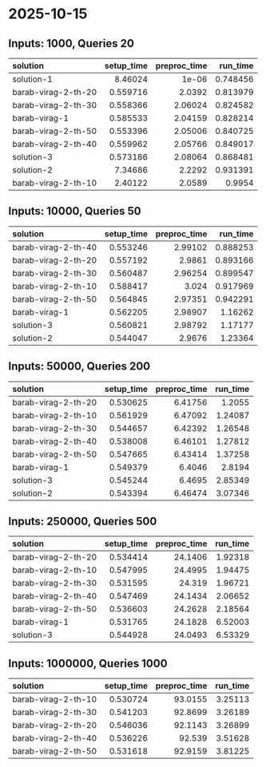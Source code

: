 # 2025-10-15

## Inputs: 1000, Queries 20

| solution            |   setup_time |   preproc_time |   run_time |
|:--------------------|-------------:|---------------:|-----------:|
| solution-1          |     8.46024  |        1e-06   |   0.748456 |
| barab-virag-2-th-20 |     0.559716 |        2.0392  |   0.813979 |
| barab-virag-2-th-30 |     0.558366 |        2.06024 |   0.824582 |
| barab-virag-1       |     0.585533 |        2.04159 |   0.828214 |
| barab-virag-2-th-50 |     0.553396 |        2.05006 |   0.840725 |
| barab-virag-2-th-40 |     0.559962 |        2.05766 |   0.849017 |
| solution-3          |     0.573186 |        2.08064 |   0.868481 |
| solution-2          |     7.34686  |        2.2292  |   0.931391 |
| barab-virag-2-th-10 |     2.40122  |        2.0589  |   0.9954   |

## Inputs: 10000, Queries 50

| solution            |   setup_time |   preproc_time |   run_time |
|:--------------------|-------------:|---------------:|-----------:|
| barab-virag-2-th-40 |     0.553246 |        2.99102 |   0.888253 |
| barab-virag-2-th-20 |     0.557192 |        2.9861  |   0.893166 |
| barab-virag-2-th-30 |     0.560487 |        2.96254 |   0.899547 |
| barab-virag-2-th-10 |     0.588417 |        3.024   |   0.917969 |
| barab-virag-2-th-50 |     0.564845 |        2.97351 |   0.942291 |
| barab-virag-1       |     0.562205 |        2.98907 |   1.16262  |
| solution-3          |     0.560821 |        2.98792 |   1.17177  |
| solution-2          |     0.544047 |        2.9676  |   1.23364  |

## Inputs: 50000, Queries 200

| solution            |   setup_time |   preproc_time |   run_time |
|:--------------------|-------------:|---------------:|-----------:|
| barab-virag-2-th-20 |     0.530625 |        6.41756 |    1.2055  |
| barab-virag-2-th-10 |     0.561929 |        6.47092 |    1.24087 |
| barab-virag-2-th-30 |     0.544657 |        6.42392 |    1.26548 |
| barab-virag-2-th-40 |     0.538008 |        6.46101 |    1.27812 |
| barab-virag-2-th-50 |     0.547665 |        6.43414 |    1.37258 |
| barab-virag-1       |     0.549379 |        6.4046  |    2.8194  |
| solution-3          |     0.545244 |        6.4695  |    2.85349 |
| solution-2          |     0.543394 |        6.46474 |    3.07346 |

## Inputs: 250000, Queries 500

| solution            |   setup_time |   preproc_time |   run_time |
|:--------------------|-------------:|---------------:|-----------:|
| barab-virag-2-th-20 |     0.534414 |        24.1406 |    1.92318 |
| barab-virag-2-th-10 |     0.547995 |        24.4995 |    1.94475 |
| barab-virag-2-th-30 |     0.531595 |        24.319  |    1.96721 |
| barab-virag-2-th-40 |     0.547469 |        24.1434 |    2.06652 |
| barab-virag-2-th-50 |     0.536603 |        24.2628 |    2.18564 |
| barab-virag-1       |     0.531765 |        24.1828 |    6.52003 |
| solution-3          |     0.544928 |        24.0493 |    6.53329 |

## Inputs: 1000000, Queries 1000

| solution            |   setup_time |   preproc_time |   run_time |
|:--------------------|-------------:|---------------:|-----------:|
| barab-virag-2-th-10 |     0.530724 |        93.0155 |    3.25113 |
| barab-virag-2-th-30 |     0.541203 |        92.8699 |    3.26189 |
| barab-virag-2-th-20 |     0.546036 |        92.1143 |    3.26899 |
| barab-virag-2-th-40 |     0.536226 |        92.539  |    3.51628 |
| barab-virag-2-th-50 |     0.531618 |        92.9159 |    3.81225 |
